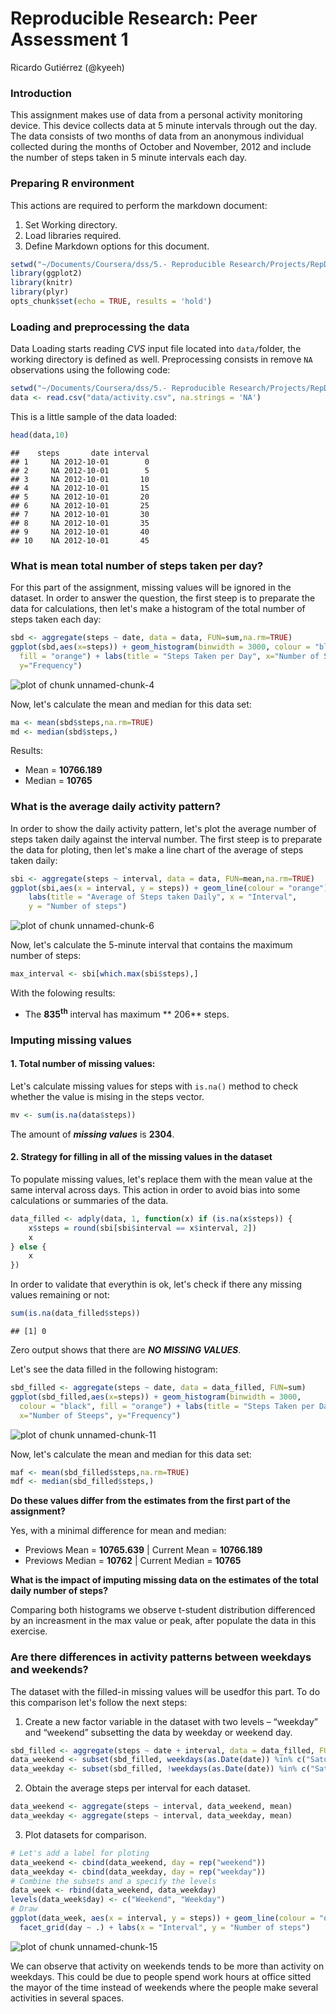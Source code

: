 # Reproducible Research: Peer Assessment 1
Ricardo Gutiérrez (@kyeeh)  

### Introduction

This assignment makes use of data from a personal activity monitoring device. This device collects data at 5 minute intervals through out the day. The data consists of two months of data from an anonymous individual collected during the months of October and November, 2012 and include the number of steps taken in 5 minute intervals each day.


### Preparing R environment
This actions are required to perform the markdown document:

1. Set Working directory.
2. Load libraries required.
3. Define Markdown options for this document.


```r
setwd("~/Documents/Coursera/dss/5.- Reproducible Research/Projects/RepData_PeerAssessment1")
library(ggplot2)
library(knitr)
library(plyr)
opts_chunk$set(echo = TRUE, results = 'hold')
```


### Loading and preprocessing the data
Data Loading starts reading *CVS* input file located into `data/`folder, the 
working directory is defined as well. Preprocessing consists in remove `NA` 
observations using the following code: 


```r
setwd("~/Documents/Coursera/dss/5.- Reproducible Research/Projects/RepData_PeerAssessment1")
data <- read.csv("data/activity.csv", na.strings = 'NA')
```

This is a little sample of the data loaded:

```r
head(data,10)
```

```
##    steps       date interval
## 1     NA 2012-10-01        0
## 2     NA 2012-10-01        5
## 3     NA 2012-10-01       10
## 4     NA 2012-10-01       15
## 5     NA 2012-10-01       20
## 6     NA 2012-10-01       25
## 7     NA 2012-10-01       30
## 8     NA 2012-10-01       35
## 9     NA 2012-10-01       40
## 10    NA 2012-10-01       45
```

### What is mean total number of steps taken per day?
For this part of the assignment, missing values will be ignored in the dataset. 
In order to answer the question, the first steep is to preparate the data for 
calculations, then let's make a histogram of the total number of steps taken 
each day: 

```r
sbd <- aggregate(steps ~ date, data = data, FUN=sum,na.rm=TRUE)
ggplot(sbd,aes(x=steps)) + geom_histogram(binwidth = 3000, colour = "black", 
  fill = "orange") + labs(title = "Steps Taken per Day", x="Number of Steeps",
  y="Frequency")
```

![plot of chunk unnamed-chunk-4](./PA1_template_files/figure-html/unnamed-chunk-4.png) 

Now, let's calculate the mean and median for this data set:

```r
ma <- mean(sbd$steps,na.rm=TRUE)
md <- median(sbd$steps,)
```
Results:

* Mean = **10766.189**
* Median = **10765**

### What is the average daily activity pattern?
In order to show the daily activity pattern, let's plot the average number of 
steps taken daily against the interval number. The first steep is to preparate 
the data for ploting, then let's make a line chart of the average of steps taken 
daily: 

```r
sbi <- aggregate(steps ~ interval, data = data, FUN=mean,na.rm=TRUE)
ggplot(sbi,aes(x = interval, y = steps)) + geom_line(colour = "orange") +
    labs(title = "Average of Steps taken Daily", x = "Interval", 
    y = "Number of steps")
```

![plot of chunk unnamed-chunk-6](./PA1_template_files/figure-html/unnamed-chunk-6.png) 

Now, let's calculate the 5-minute interval that contains the maximum
number of steps:

```r
max_interval <- sbi[which.max(sbi$steps),]
```
With the folowing results:

* The **835<sup>th</sup>** interval has maximum **
206** steps.

### Imputing missing values

#### 1. Total number of missing values:

Let's calculate missing values for steps with `is.na()` method to check whether
the value is mising in the steps vector.


```r
mv <- sum(is.na(data$steps))
```

The amount of ***missing values*** is **2304**.

#### 2. Strategy for filling in all of the missing values in the dataset

To populate missing values, let's replace them with the mean value at the same 
interval across days. This action in order to avoid bias into some calculations 
or summaries of the data.


```r
data_filled <- adply(data, 1, function(x) if (is.na(x$steps)) {
    x$steps = round(sbi[sbi$interval == x$interval, 2])
    x
} else {
    x
})
```

In order to validate that everythin is ok, let's check if there any missing 
values remaining or not:

```r
sum(is.na(data_filled$steps))
```

```
## [1] 0
```

Zero output shows that there are ***NO MISSING VALUES***.

Let's see the data filled in the following histogram:

```r
sbd_filled <- aggregate(steps ~ date, data = data_filled, FUN=sum)
ggplot(sbd_filled,aes(x=steps)) + geom_histogram(binwidth = 3000, 
  colour = "black", fill = "orange") + labs(title = "Steps Taken per Day", 
  x="Number of Steeps", y="Frequency")
```

![plot of chunk unnamed-chunk-11](./PA1_template_files/figure-html/unnamed-chunk-11.png) 

Now, let's calculate the mean and median for this data set:

```r
maf <- mean(sbd_filled$steps,na.rm=TRUE)
mdf <- median(sbd_filled$steps,)
```

**Do these values differ from the estimates from the first part of the 
assignment?**

Yes, with a minimal difference for mean and median:

* Previows Mean = **10765.639** | 
Current Mean = **10766.189**
* Previows Median = **10762** | 
Current Median = **10765**

**What is the impact of imputing missing data on the estimates of the total 
daily number of steps?**

Comparing both histograms we observe t-student distribution differenced by an 
increasment in the max value or peak, after populate the data in this exercise.

### Are there differences in activity patterns between weekdays and weekends?

The dataset with the filled-in missing values will be usedfor this part. To do 
this comparison let's follow the next steps:

1. Create a new factor variable in the dataset with two levels – “weekday” and 
“weekend” subsetting the data by weekday or weekend day.

```r
sbd_filled <- aggregate(steps ~ date + interval, data = data_filled, FUN=sum)
data_weekend <- subset(sbd_filled, weekdays(as.Date(date)) %in% c("Saturday", "Sunday"))
data_weekday <- subset(sbd_filled, !weekdays(as.Date(date)) %in% c("Saturday", "Sunday"))
```

2. Obtain the average steps per interval for each dataset.

```r
data_weekend <- aggregate(steps ~ interval, data_weekend, mean)
data_weekday <- aggregate(steps ~ interval, data_weekday, mean)
```

3. Plot datasets for comparison.

```r
# Let's add a label for ploting
data_weekend <- cbind(data_weekend, day = rep("weekend"))
data_weekday <- cbind(data_weekday, day = rep("weekday"))
# Combine the subsets and a specify the levels
data_week <- rbind(data_weekend, data_weekday)
levels(data_week$day) <- c("Weekend", "Weekday")
# Draw
ggplot(data_week, aes(x = interval, y = steps)) + geom_line(colour = "orange") + 
  facet_grid(day ~ .) + labs(x = "Interval", y = "Number of steps")
```

![plot of chunk unnamed-chunk-15](./PA1_template_files/figure-html/unnamed-chunk-15.png) 

We can observe that activity on weekends tends to be more than activity on weekdays. This could be due to people spend work hours at office sitted the mayor of the time instead of weekends where the people make several activities in several spaces.
